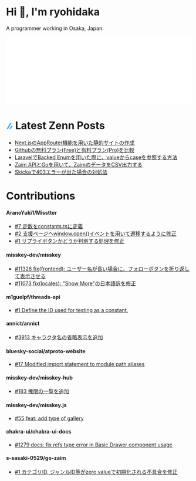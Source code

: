 # Hi 👋, I'm ryohidaka

A programmer working in Osaka, Japan.

![Metrics](svg/github-metrics.svg)

<!-- zenn.md:START -->

# ![zenn](/icons/zenn.png) Latest Zenn Posts

<!-- BLOG-POST-LIST:START -->
- [Next.jsのAppRouter機能を用いた静的サイトの作成](https://zenn.dev/hidaka/articles/nextjs-app-router-blog)
- [Githubの無料プラン&lpar;Free&rpar;と有料プラン&lpar;Pro&rpar;を比較](https://zenn.dev/hidaka/articles/compare-github-plans)
- [LaravelでBacked Enumを用いた際に、valueからcaseを参照する方法](https://zenn.dev/hidaka/articles/laravel-enum-backed-enum)
- [Zaim APIとGoを用いて、ZaimのデータをCSV出力する](https://zenn.dev/hidaka/articles/zaim-backup-go)
- [Skickaで403エラーが出た場合の対処法](https://zenn.dev/hidaka/articles/skicka-403-error)
<!-- BLOG-POST-LIST:END -->


<!-- zenn.md:END -->

<!-- contributions.md:START -->

# Contributions

<!-- PR-LIST:START -->
#### AranoYuki1/Misstter
- [#7 定数をconstants.tsに定義](https://github.com/AranoYuki1/Misstter/pull/7)
- [#2 支援ページへwindow.open()イベントを用いて遷移するように修正](https://github.com/AranoYuki1/Misstter/pull/2)
- [#1 リプライボタンかどうか判別する処理を修正](https://github.com/AranoYuki1/Misstter/pull/1)
#### misskey-dev/misskey
- [#11326 fix(frontend): ユーザー名が長い場合に、フォローボタンを折り返して表示させる](https://github.com/misskey-dev/misskey/pull/11326)
- [#11073 fix(locales): "Show More"の日本語訳を修正](https://github.com/misskey-dev/misskey/pull/11073)
#### m1guelpf/threads-api
- [#1 Define the ID used for testing as a constant.](https://github.com/m1guelpf/threads-api/pull/1)
#### annict/annict
- [#3913 キャラクタ名の省略表示を追加](https://github.com/annict/annict/pull/3913)
#### bluesky-social/atproto-website
- [#17 Modified import statement to module path aliases](https://github.com/bluesky-social/atproto-website/pull/17)
#### misskey-dev/misskey-hub
- [#183 権限の一覧を追加](https://github.com/misskey-dev/misskey-hub/pull/183)
#### misskey-dev/misskey.js
- [#55 feat: add type of gallery](https://github.com/misskey-dev/misskey.js/pull/55)
#### chakra-ui/chakra-ui-docs
- [#1279 docs: fix refs type error in Basic Drawer component usage](https://github.com/chakra-ui/chakra-ui-docs/pull/1279)
#### s-sasaki-0529/go-zaim
- [#1 カテゴリID, ジャンルID等がzero valueで初期化される不具合を修正](https://github.com/s-sasaki-0529/go-zaim/pull/1)

<!-- PR-LIST:END -->

<!-- contributions.md:END -->
